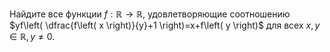 Найдите все функции $f:\mathbb{R}\to \mathbb{R}$, удовлетворяющие соотношению $yf\left( \dfrac{f\left( x \right)}{y}+1 \right)=x+f\left( y \right)$ для всех $x,y\in \mathbb{R},y\ne 0$.